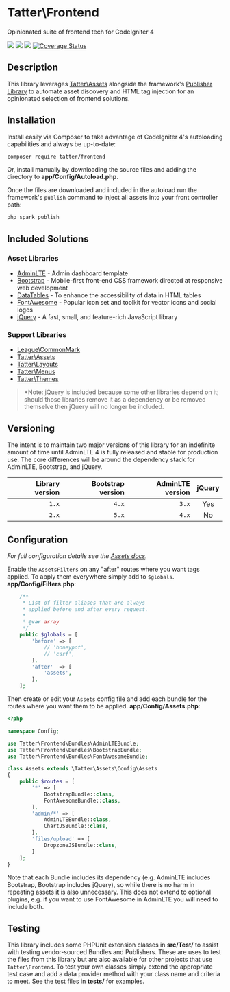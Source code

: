 # Tatter\Frontend

Opinionated suite of frontend tech for CodeIgniter 4

[![](https://github.com/tattersoftware/codeigniter4-frontend/workflows/PHPUnit/badge.svg)](https://github.com/tattersoftware/codeigniter4-frontend/actions/workflows/test.yml)
[![](https://github.com/tattersoftware/codeigniter4-frontend/workflows/PHPStan/badge.svg)](https://github.com/tattersoftware/codeigniter4-frontend/actions/workflows/analyze.yml)
[![](https://github.com/tattersoftware/codeigniter4-frontend/workflows/Deptrac/badge.svg)](https://github.com/tattersoftware/codeigniter4-frontend/actions/workflows/inspect.yml)
[![Coverage Status](https://coveralls.io/repos/github/tattersoftware/codeigniter4-frontend/badge.svg?branch=develop)](https://coveralls.io/github/tattersoftware/codeigniter4-frontend?branch=develop)

## Description

This library leverages [Tatter\Assets](https://github.com/tattersoftware/codeigniter4-assets)
alongside the framework's [Publisher Library](https://codeigniter4.github.io/CodeIgniter4/libraries/publisher.html#)
to automate asset discovery and HTML tag injection for an opinionated selection of frontend solutions.

## Installation

Install easily via Composer to take advantage of CodeIgniter 4's autoloading capabilities
and always be up-to-date:
```bash
composer require tatter/frontend
```

Or, install manually by downloading the source files and adding the directory to
**app/Config/Autoload.php**.

Once the files are downloaded and included in the autoload run the framework's `publish`
command to inject all assets into your front controller path:
```bash
php spark publish
```

## Included Solutions

### Asset Libraries

* [AdminLTE](https://adminlte.io) - Admin dashboard template
* [Bootstrap](https://getbootstrap.com) - Mobile-first front-end CSS framework directed at responsive web development
* [DataTables](https://datatables.net) - To enhance the accessibility of data in HTML tables
* [FontAwesome](https://fontawesome.com) - Popular icon set and toolkit for vector icons and social logos
* [jQuery](https://jquery.com) - A fast, small, and feature-rich JavaScript library

### Support Libraries

* [League\CommonMark](https://packagist.org/packages/league/commonmark)
* [Tatter\Assets](https://packagist.org/packages/tatter/assets)
* [Tatter\Layouts](https://packagist.org/packages/tatter/layouts)
* [Tatter\Menus](https://packagist.org/packages/tatter/menus)
* [Tatter\Themes](https://packagist.org/packages/tatter/themes)

> *Note: jQuery is included because some other libraries depend on it; should those libraries
> remove it as a dependency or be removed themselve then jQuery will no longer be included.

## Versioning

The intent is to maintain two major versions of this library for an indefinite amount of
time until AdminLTE 4 is fully released and stable for production use. The core differences
will be around the dependency stack for AdminLTE, Bootstrap, and jQuery.

| Library version | Bootstrap version  | AdminLTE version  | jQuery |
| --------------: | -----------------: | ----------------: | :----: |
| `1.x`           | `4.x`              | `3.x`             | Yes    |
| `2.x`           | `5.x`              | `4.x`             | No     |

## Configuration

*For full configuration details see the [Assets docs](https://github.com/tattersoftware/codeigniter4-assets).*

Enable the `AssetsFilters` on any "after" routes where you want tags applied. To apply
them everywhere simply add to `$globals`. **app/Config/Filters.php**:
```php
    /**
     * List of filter aliases that are always
     * applied before and after every request.
     *
     * @var array
     */
    public $globals = [
        'before' => [
            // 'honeypot',
            // 'csrf',
        ],
        'after'  => [
            'assets',
        ],
    ];
```

Then create or edit your `Assets` config file and add each bundle for the routes where you
want them to be applied. **app/Config/Assets.php**:
```php
<?php

namespace Config;

use Tatter\Frontend\Bundles\AdminLTEBundle;
use Tatter\Frontend\Bundles\BootstrapBundle;
use Tatter\Frontend\Bundles\FontAwesomeBundle;

class Assets extends \Tatter\Assets\Config\Assets
{
    public $routes = [
        '*' => [
            BootstrapBundle::class,
            FontAwesomeBundle::class,
        ],
        'admin/*' => [
        	AdminLTEBundle::class,
        	ChartJSBundle::class,
        ],
        'files/upload' => [
        	DropzoneJSBundle::class,
        ]
    ];
}
```

Note that each Bundle includes its dependency (e.g. AdminLTE includes Bootstrap, Bootstrap
includes jQuery), so while there is no harm in repeating assets it is also unnecessary.
This does not extend to optional plugins, e.g. if you want to use FontAwesome in AdminLTE
you will need to include both.

## Testing

This library includes some PHPUnit extension classes in **src/Test/** to assist with testing
vendor-sourced Bundles and Publishers. These are uses to test the files from this library
but are also available for other projects that use `Tatter\Frontend`. To test your own
classes simply extend the appropriate test case and add a data provider method with your
class name and criteria to meet. See the test files in **tests/** for examples.
